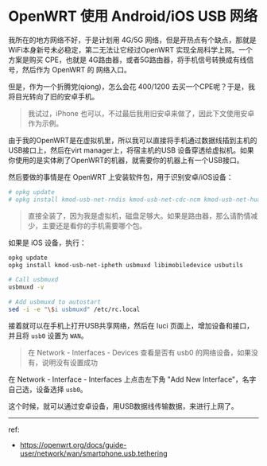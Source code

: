 # OpenWRT 使用 Android/iOS USB 网络

我所在的地方网络不好，于是计划用 4G/5G 网络，但是开热点有个缺点，那就是WiFi本身新号未必稳定，第二无法让它经过OpenWRT
实现全局科学上网。一个方案是购买 CPE，也就是 4G路由器，或者5G路由器，将手机信号转换成有线信号，然后作为 OpenWRT 的
网络入口。

但是，作为一个折腾党(qiong)，怎么会花 400/1200 去买一个CPE呢？于是，我将目光转向了旧的安卓手机。

> 我试过，iPhone 也可以，不过最后我用旧安卓来做了，因此下文使用安卓作为示例。

由于我的OpenWRT是在虚拟机里，所以我可以直接将手机通过数据线插到主机的USB接口上，然后在virt manager上，将宿主机的USB
设备穿透给虚拟机。如果你使用的是实体刷了OpenWRT的机器，就需要你的机器上有一个USB接口。

然后要做的事情是在 OpenWRT 上安装软件包，用于识别安卓/iOS设备：

```bash
# opkg update
# opkg install kmod-usb-net-rndis kmod-usb-net-cdc-ncm kmod-usb-net-huawei-cdc-ncm kmod-usb-net-cdc-eem kmod-usb-net-cdc-ether kmod-usb-net-cdc-subset kmod-nls-base kmod-usb-core kmod-usb-net kmod-usb-net-cdc-ether kmod-usb2
```

> 直接全装了，因为我是虚拟机，磁盘足够大。如果是路由器，那么请酌情减少，主要还是看你的手机需要哪个包。

如果是 iOS 设备，执行：

```bash
opkg update
opkg install kmod-usb-net-ipheth usbmuxd libimobiledevice usbutils
 
# Call usbmuxd
usbmuxd -v
 
# Add usbmuxd to autostart
sed -i -e "\$i usbmuxd" /etc/rc.local
```

接着就可以在手机上打开USB共享网络，然后在 luci 页面上，增加设备和接口，并且将 `usb0` 设置为 `WAN`。

> 在 Network - Interfaces - Devices 查看是否有 usb0 的网络设备，如果没有，说明没有设置成功

在 Network - Interface - Interfaces 上点击左下角 "Add New Interface"，名字自己选，设备选择 `usb0`。

这个时候，就可以通过安卓设备，用USB数据线传输数据，来进行上网了。

---

ref:

- https://openwrt.org/docs/guide-user/network/wan/smartphone.usb.tethering
